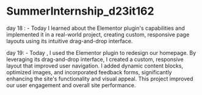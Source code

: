 # SummerInternship_d23it162

day 18 : - Today I learned about the Elementor plugin's capabilities and implemented it in a real-world project, creating custom, responsive page layouts using its intuitive drag-and-drop interface.

day 19:  - Today , I used the Elementor plugin to redesign our homepage. By leveraging its drag-and-drop interface, I created a custom, responsive layout that improved user navigation. I added dynamic content blocks, 
         optimized images, and incorporated feedback forms, significantly enhancing the site's functionality and visual appeal. This project improved our user engagement and overall site performance.
         
